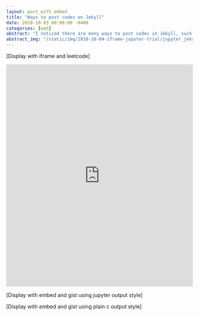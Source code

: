 ```yaml
---
layout: post_with_embed
title: "Ways to post codes on Jekyll"
date: 2018-10-03 00:00:00 -0400
categories: [web]
abstract: "I noticed there are many ways to post codes in Jekyll, such as iframe or embed. <br>So I tried some in this post, by using leetcode, jupyter through gist and pure C codes through gist. <br>I prefer first two options, they are both wonderful for different scenarios, if I want to make my codes testable, I can use leetcode playground. If I want to explain the codes and show output step by step, jupyter version is a great option."
abstract_img: "/static/img/2018-10-04-iframe-jupyter-trial/jupyter_jekyll.jpg"
---
```

[Display with iframe and leetcode]
<iframe src="https://leetcode.com/playground/4eHDfVDp/shared" frameBorder="0" width="100%" height="600"></iframe>


[Display with embed and gist using jupyter output style]
<script src="https://gist.github.com/xuechendi/bd136951bd7a8e695b8c2ee6e506975a.js"></script>


[Display with embed and gist using plain c output style]
<script src="https://gist.github.com/xuechendi/9ffb3788cbec3a21de3399a6278f1b31.js"></script>